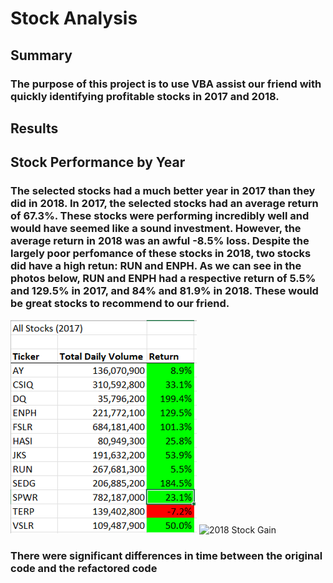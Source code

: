 # Stock Analysis

## Summary
### The purpose of this project is to use VBA assist our friend with quickly identifying profitable stocks in 2017 and 2018.

## Results
## Stock Performance by Year
### The selected stocks had a much better year in 2017 than they did in 2018. In 2017, the selected stocks had an average return of 67.3%. These stocks were performing incredibly well and would have seemed like a sound investment. However, the average return in 2018 was an awful -8.5% loss. Despite the largely poor perfomance of these stocks in 2018, two stocks did have a high retun: RUN and ENPH. As we can see in the photos below, RUN and ENPH had a respective return of 5.5% and 129.5% in 2017, and 84% and 81.9% in 2018. These would be great stocks to recommend to our friend.

![2017 Stock Gain](https://github.com/BrianWegemann/stock-analysis/blob/main/Stock_Gains_2017.PNG)
![2018 Stock Gain](https://github.com/BrianWegemann/stock-analysis/Stock_Gains_2018.png)

### There were significant differences in time between the original code and the refactored code

